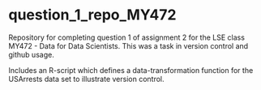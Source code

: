 # question_1_repo_MY472
Repository for completing question 1 of assignment 2 for the LSE class MY472 - Data for Data Scientists. This was a task in version control and github usage. 

Includes an R-script which defines a data-transformation function for the USArrests data set to illustrate version control. 
